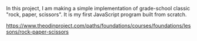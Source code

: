 In this project, I am making a simple implementation of grade-school classic "rock, paper, scissors". It is my first JavaScript program built from scratch.

https://www.theodinproject.com/paths/foundations/courses/foundations/lessons/rock-paper-scissors